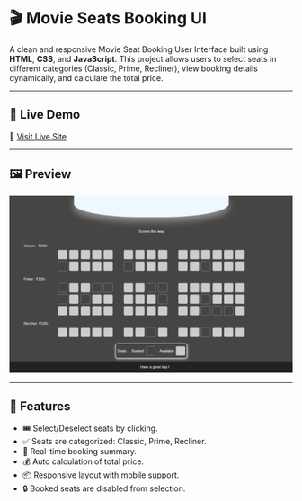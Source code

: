 # 🎬 Movie Seats Booking UI

A clean and responsive Movie Seat Booking User Interface built using **HTML**, **CSS**, and **JavaScript**. This project allows users to select seats in different categories (Classic, Prime, Recliner), view booking details dynamically, and calculate the total price.

---

## 🚀 Live Demo

🔗 [Visit Live Site](https://movie-seats-booking-ui.vercel.app/)

---

## 🖼️ Preview

![Movie Seats Booking UI Screenshot](./preview.png)

---

## 🧩 Features

- 🎟️ Select/Deselect seats by clicking.
- ✅ Seats are categorized: Classic, Prime, Recliner.
- 🔄 Real-time booking summary.
- 💰 Auto calculation of total price.
- 📦 Responsive layout with mobile support.
- 🔒 Booked seats are disabled from selection.

